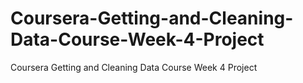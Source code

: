 # Coursera-Getting-and-Cleaning-Data-Course-Week-4-Project
Coursera Getting and Cleaning Data Course Week 4 Project
